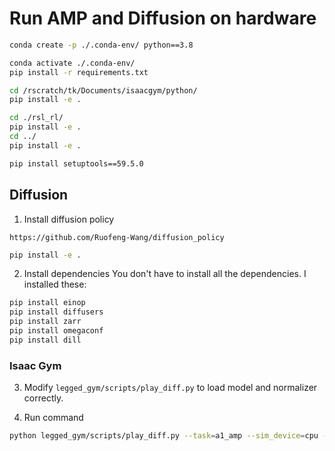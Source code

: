 # Run AMP and Diffusion on hardware #

```bash
conda create -p ./.conda-env/ python==3.8
```

```bash
conda activate ./.conda-env/
pip install -r requirements.txt
```

```bash
cd /rscratch/tk/Documents/isaacgym/python/
pip install -e .
```

```bash
cd ./rsl_rl/
pip install -e .
cd ../
pip install -e .
```

```bash
pip install setuptools==59.5.0
```


## Diffusion


1. Install diffusion policy

```https://github.com/Ruofeng-Wang/diffusion_policy```


```bash
pip install -e .
```

2. Install dependencies
You don't have to install all the dependencies. I installed these: 

```bash
pip install einop
pip install diffusers
pip install zarr
pip install omegaconf
pip install dill
```

### Isaac Gym

3. Modify ```legged_gym/scripts/play_diff.py``` to load model and normalizer correctly. 

4. Run command

```bash
python legged_gym/scripts/play_diff.py --task=a1_amp --sim_device=cpu --rl_device=cpu
```

